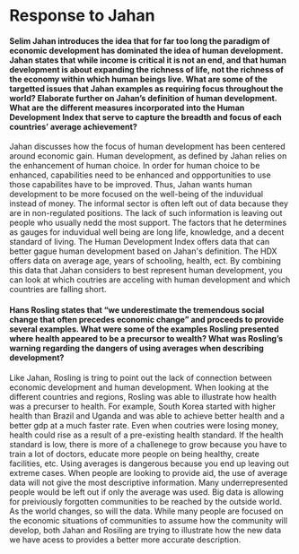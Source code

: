 # Response to Jahan

#### Selim Jahan introduces the idea that for far too long the paradigm of economic development has dominated the idea of human development. Jahan states that while income is critical it is not an end, and that human development is about expanding the richness of life, not the richness of the economy within which human beings live. What are some of the targetted issues that Jahan examples as requiring focus throughout the world? Elaborate further on Jahan’s definition of human development. What are the different measures incorporated into the Human Development Index that serve to capture the breadth and focus of each countries’ average achievement?

Jahan discusses how the focus of human development has been centered around economic gain. Human development, as defined by Jahan relies on the enhancement of human choice. In order for human choice to be enhanced, capabilities need to be enhanced and oppportunities to use those capabilites have to be improved. Thus, Jahan wants human development to be more focused on the well-being of the induvidual instead of money. The informal sector is often left out of data because they are in non-regulated positions. The lack of such information is leaving out people who usually nedd the most support. The factors that he determines as gauges for induvidual well being are long life, knowledge, and a decent standard of living. The Human Development Index offers data that can better gague human development based on Jahan's definition. The HDX offers data on average age, years of schooling, health, ect. By combining this data that Jahan considers to best represent human development, you can look at which coutries are acceling with human development and which countries are falling short.



#### Hans Rosling states that “we underestimate the tremendous social change that often precedes economic change” and proceeds to provide several examples. What were some of the examples Rosling presented where health appeared to be a precursor to wealth? What was Rosling’s warning regarding the dangers of using averages when describing development?

Like Jahan, Rosling is tring to point out the lack of connection between economic development and human development. When looking at the different countries and regions, Rosling was able to illustrate how health was a precurser to health. For example, South Korea started with higher health than Brazil and Uganda and was able to achieve better health and a better gdp at a much faster rate. Even when coutries were losing money, health could rise as a result of a pre-existing health standard. If the health standard is low, there is more of a challenege to grow because you have to train a lot of doctors, educate more people on being healthy, create facilities, etc. Using averages is dangerous because you end up leaving out extreme cases. When people are looking to provide aid, the use of average data will not give the most descriptive information. Many underrepresented people would be left out if only the average was used. Big data is allowing for preiviously forgotten communities to be reached by the outside world. As the world changes, so will the data. While many people are focused on the economic situations of communities to assume how the community will develop, both Jahan and Rosiling are trying to illustrate how the new data we have acess to provides a better more accurate description.
